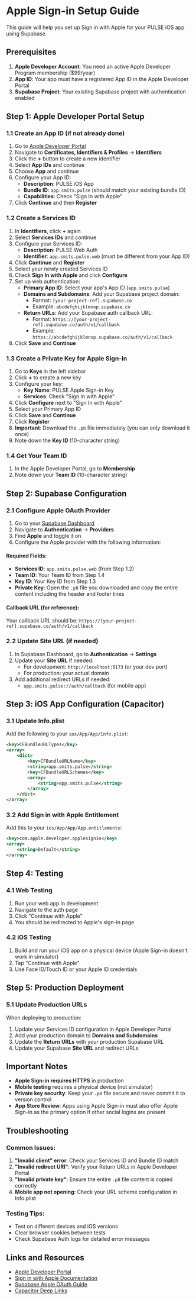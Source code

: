 # Apple Sign-in Setup Guide

This guide will help you set up Sign in with Apple for your PULSE iOS app using Supabase.

## Prerequisites

1. **Apple Developer Account**: You need an active Apple Developer Program membership ($99/year)
2. **App ID**: Your app must have a registered App ID in the Apple Developer Portal
3. **Supabase Project**: Your existing Supabase project with authentication enabled

## Step 1: Apple Developer Portal Setup

### 1.1 Create an App ID (if not already done)
1. Go to [Apple Developer Portal](https://developer.apple.com/account/)
2. Navigate to **Certificates, Identifiers & Profiles** → **Identifiers**
3. Click the **+** button to create a new identifier
4. Select **App IDs** and continue
5. Choose **App** and continue
6. Configure your App ID:
   - **Description**: PULSE iOS App
   - **Bundle ID**: `app.smits.pulse` (should match your existing bundle ID)
   - **Capabilities**: Check "Sign In with Apple"
7. Click **Continue** and then **Register**

### 1.2 Create a Services ID
1. In **Identifiers**, click **+** again
2. Select **Services IDs** and continue
3. Configure your Services ID:
   - **Description**: PULSE Web Auth
   - **Identifier**: `app.smits.pulse.web` (must be different from your App ID)
4. Click **Continue** and **Register**
5. Select your newly created Services ID
6. Check **Sign In with Apple** and click **Configure**
7. Set up web authentication:
   - **Primary App ID**: Select your app's App ID (`app.smits.pulse`)
   - **Domains and Subdomains**: Add your Supabase project domain:
     - Format: `[your-project-ref].supabase.co`
     - Example: `abcdefghijklmnop.supabase.co`
   - **Return URLs**: Add your Supabase auth callback URL:
     - Format: `https://[your-project-ref].supabase.co/auth/v1/callback`
     - Example: `https://abcdefghijklmnop.supabase.co/auth/v1/callback`
8. Click **Save** and **Continue**

### 1.3 Create a Private Key for Apple Sign-in
1. Go to **Keys** in the left sidebar
2. Click **+** to create a new key
3. Configure your key:
   - **Key Name**: PULSE Apple Sign-in Key
   - **Services**: Check "Sign In with Apple"
4. Click **Configure** next to "Sign In with Apple"
5. Select your Primary App ID
6. Click **Save** and **Continue**
7. Click **Register**
8. **Important**: Download the `.p8` file immediately (you can only download it once)
9. Note down the **Key ID** (10-character string)

### 1.4 Get Your Team ID
1. In the Apple Developer Portal, go to **Membership**
2. Note down your **Team ID** (10-character string)

## Step 2: Supabase Configuration

### 2.1 Configure Apple OAuth Provider
1. Go to your [Supabase Dashboard](https://supabase.com/dashboard)
2. Navigate to **Authentication** → **Providers**
3. Find **Apple** and toggle it on
4. Configure the Apple provider with the following information:

#### Required Fields:
- **Services ID**: `app.smits.pulse.web` (from Step 1.2)
- **Team ID**: Your Team ID from Step 1.4
- **Key ID**: Your Key ID from Step 1.3
- **Private Key**: Open the `.p8` file you downloaded and copy the entire content including the header and footer lines

#### Callback URL (for reference):
Your callback URL should be: `https://[your-project-ref].supabase.co/auth/v1/callback`

### 2.2 Update Site URL (if needed)
1. In Supabase Dashboard, go to **Authentication** → **Settings**
2. Update your **Site URL** if needed:
   - For development: `http://localhost:5173` (or your dev port)
   - For production: your actual domain
3. Add additional redirect URLs if needed:
   - `app.smits.pulse://auth/callback` (for mobile app)

## Step 3: iOS App Configuration (Capacitor)

### 3.1 Update Info.plist
Add the following to your `ios/App/App/Info.plist`:

```xml
<key>CFBundleURLTypes</key>
<array>
    <dict>
        <key>CFBundleURLName</key>
        <string>app.smits.pulse</string>
        <key>CFBundleURLSchemes</key>
        <array>
            <string>app.smits.pulse</string>
        </array>
    </dict>
</array>
```

### 3.2 Add Sign in with Apple Entitlement
Add this to your `ios/App/App/App.entitlements`:

```xml
<key>com.apple.developer.applesignin</key>
<array>
    <string>Default</string>
</array>
```

## Step 4: Testing

### 4.1 Web Testing
1. Run your web app in development
2. Navigate to the auth page
3. Click "Continue with Apple"
4. You should be redirected to Apple's sign-in page

### 4.2 iOS Testing
1. Build and run your iOS app on a physical device (Apple Sign-in doesn't work in simulator)
2. Tap "Continue with Apple"
3. Use Face ID/Touch ID or your Apple ID credentials

## Step 5: Production Deployment

### 5.1 Update Production URLs
When deploying to production:
1. Update your Services ID configuration in Apple Developer Portal
2. Add your production domain to **Domains and Subdomains**
3. Update the **Return URLs** with your production Supabase URL
4. Update your Supabase **Site URL** and redirect URLs

## Important Notes

- **Apple Sign-in requires HTTPS** in production
- **Mobile testing** requires a physical device (not simulator)
- **Private key security**: Keep your `.p8` file secure and never commit it to version control
- **App Store Review**: Apps using Apple Sign-in must also offer Apple Sign-in as the primary option if other social logins are present

## Troubleshooting

### Common Issues:
1. **"Invalid client" error**: Check your Services ID and Bundle ID match
2. **"Invalid redirect URI"**: Verify your Return URLs in Apple Developer Portal
3. **"Invalid private key"**: Ensure the entire `.p8` file content is copied correctly
4. **Mobile app not opening**: Check your URL scheme configuration in Info.plist

### Testing Tips:
- Test on different devices and iOS versions
- Clear browser cookies between tests
- Check Supabase Auth logs for detailed error messages

## Links and Resources

- [Apple Developer Portal](https://developer.apple.com/account/)
- [Sign in with Apple Documentation](https://developer.apple.com/documentation/sign_in_with_apple)
- [Supabase Apple OAuth Guide](https://supabase.com/docs/guides/auth/social-login/auth-apple)
- [Capacitor Deep Links](https://capacitorjs.com/docs/guides/deep-links)